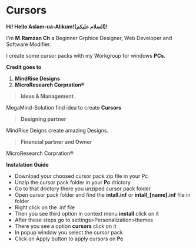 # Cursors
**Hi! Hello Aslam-ua-Alikum!(السلام عليكم)!**

I'm __M.Ramzan Ch__  a Beginner Grphice Designer, Web Developer and Software Modifier.

I create some cursor packs with my Workgroup for windows **PCs**.

**Credit goes to**

1. **MindRise Designs**
2. **MicroResearch Corpration®**

> **Ideas & Management**

MegaMind-Solution find idea to create **Cursors**

> **Designing partner**

MindRise Deigns create amazing Designs.

> **Financial partner and Owner**

MicroResearch Corpration®

**Instalation Guide**

* Download your choosed cursor pack zip file in your Pc
* Unzip the cursor pack folder in your **Pc** drictory
* Go to that drictory there you unziped cursor pack folder
* Open cursor pack folder and find the **intall.inf** or **intall_[name].inf** file in folder
* Right click on the .inf file
* Then  you see third option in context menu **install** click on it
* After these steps go to settings>Personalization>themes
* There you see a option **cursors** click on it
* In popup window you select the cursor pack
* Click on Apply button to apply cursors on **Pc** 
